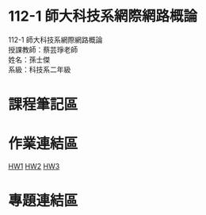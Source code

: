 # 112-1 師大科技系網際網路概論
112-1 師大科技系網際網路概論  
授課教師：蔡芸琤老師  
姓名：孫士傑  
系級：科技系二年級  
# 課程筆記區  
# 作業連結區 
[HW1](https://jaison5.github.io/mymyweb/)
[HW2](https://youtu.be/JvSMaS0fU7Q?si=fsRIxkd2Tl4eRY63)
[HW3](https://youtu.be/SHKQ-Uau77w?si=fOU3qkupy3UEOH9j)
# 專題連結區  
